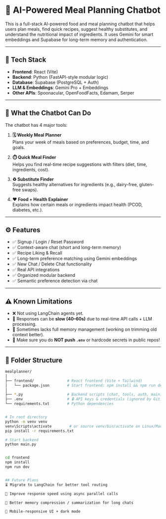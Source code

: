 # 🍱 AI-Powered Meal Planning Chatbot

This is a full-stack AI-powered food and meal planning chatbot that helps users plan meals, find quick recipes, suggest healthy substitutes, and understand the nutritional impact of ingredients. It uses Gemini for smart embeddings and Supabase for long-term memory and authentication.

---

## 🔧 Tech Stack

- **Frontend**: React (Vite)
- **Backend**: Python (FastAPI-style modular logic)
- **Database**: Supabase (PostgreSQL + Auth)
- **LLM & Embeddings**: Gemini Pro + Embeddings
- **Other APIs**: Spoonacular, OpenFoodFacts, Edamam, Serper

---

## 🧠 What the Chatbot Can Do

The chatbot has 4 major tools:

1. **🗓️ Weekly Meal Planner**  
   Plans your week of meals based on preferences, budget, time, and goals.

2. **⏱️ Quick Meal Finder**  
   Helps you find real-time recipe suggestions with filters (diet, time, ingredients, cost).

3. **♻️ Substitute Finder**  
   Suggests healthy alternatives for ingredients (e.g., dairy-free, gluten-free swaps).

4. **❤️ Food + Health Explainer**  
   Explains how certain meals or ingredients impact health (PCOD, diabetes, etc.).

---

## ⚙️ Features

- ✅ Signup / Login / Reset Password
- ✅ Context-aware chat (short and long-term memory)
- ✅ Recipe Liking & Recall
- ✅ Long-term preference matching using Gemini embeddings
- ✅ New Chat / Delete Chat functionality
- ✅ Real API integrations
- ✅ Organized modular backend
- ✅ Semantic preference detection via chat

---

## ⚠️ Known Limitations

- ❌ Not using LangChain agents yet.
- 🐢 Responses can be **slow (40–60s)** due to real-time API calls + LLM processing.
- 💬 Sometimes lacks full memory management (working on trimming old context better).
- 🔐 Make sure you do **NOT push `.env`** or hardcode secrets in public repos!

---

## 📁 Folder Structure

```bash
mealplanner/
│
├── frontend/               # React frontend (Vite + Tailwind)
│   └── package.json        # Start frontend: npm install && npm run dev
│
├── *.py                    # Backend scripts (chat, tools, auth, main)
├── .env                    # 🔒 API keys & credentials (ignored by Git)
└── requirements.txt        # Python dependencies


# In root directory
python -m venv venv
venv\Scripts\activate        # or source venv/bin/activate on Linux/Mac
pip install -r requirements.txt

# Start backend
python main.py


cd frontend
npm install
npm run dev


## Future Plans
⏳ Migrate to LangChain for better tool routing

🚀 Improve response speed using async parallel calls

🧠 Better memory compression / summarization for long chats

📱 Mobile-responsive UI + dark mode